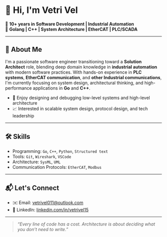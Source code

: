 # 👋 Hi, I'm Vetri Vel

🔹 **10+ years in Software Development | Industrial Automation**  
🔹 **Golang | C++ | System Architecture | EtherCAT | PLC/SCADA**

---

## 🚀 About Me

I'm a passionate software engineer transitioning toward a **Solution Architect** role, blending deep domain knowledge in **industrial automation** with modern software practices. With hands-on experience in **PLC systems**, **EtherCAT communication**, and **other Industrial communications**, I'm currently focusing on system design, architectural thinking, and high-performance applications in **Go** and **C++**.

- 🔧 Enjoy designing and debugging low-level systems and high-level architecture
- 📈 Interested in scalable system design, protocol design, and tech leadership

---

## 🛠 Skills
- Programming: `Go`, `C++`, `Python`, `Structured text`
- Tools: `Git`, `Wireshark`, `VSCode`
- Architecture: `SysML`, `UML`
- Communication Protocols: `EtherCAT`, `Modbus`

---

## 📬 Let's Connect

- ✉️ Email: vetrivel011@outlook.com
- 💼 LinkedIn: [linkedin.com/in/vetrivel15](https://www.linkedin.com/in/vetrivel15/)

---

> _“Every line of code has a cost. Architecture is about deciding what you don’t need to write.”_